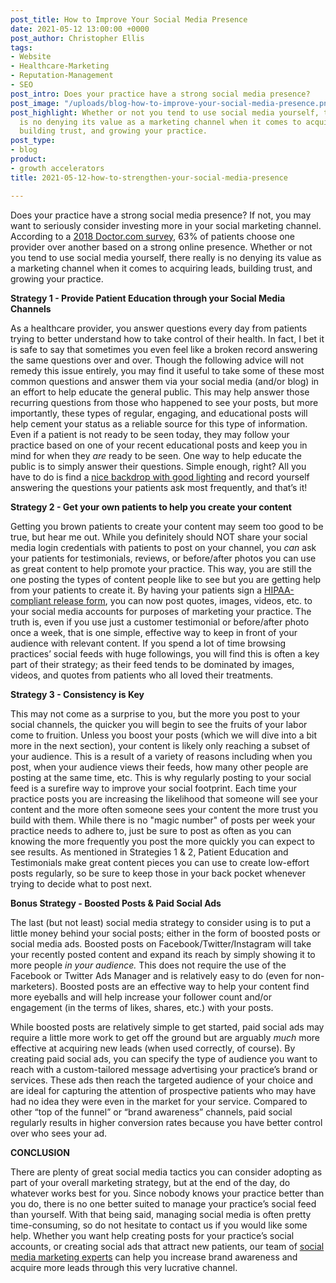 ```yaml
---
post_title: How to Improve Your Social Media Presence
date: 2021-05-12 13:00:00 +0000
post_author: Christopher Ellis
tags:
- Website
- Healthcare-Marketing
- Reputation-Management
- SEO
post_intro: Does your practice have a strong social media presence?
post_image: "/uploads/blog-how-to-improve-your-social-media-presence.png"
post_highlight: Whether or not you tend to use social media yourself, there really
  is no denying its value as a marketing channel when it comes to acquiring leads,
  building trust, and growing your practice.
post_type:
- blog
product:
- growth accelerators
title: 2021-05-12-how-to-strengthen-your-social-media-presence

---
```

Does your practice have a strong social media presence? If not, you may want to seriously consider investing more in your social marketing channel. According to a [2018 Doctor.com survey](https://www.doctor.com/cxtrends2018), 63% of patients choose one provider over another based on a strong online presence. Whether or not you tend to use social media yourself, there really is no denying its value as a marketing channel when it comes to acquiring leads, building trust, and growing your practice.

**Strategy 1 - Provide Patient Education through your Social Media Channels**

As a healthcare provider, you answer questions every day from patients trying to better understand how to take control of their health. In fact, I bet it is safe to say that sometimes you even feel like a broken record answering the same questions over and over. Though the following advice will not remedy this issue entirely, you may find it useful to take some of these most common questions and answer them via your social media (and/or blog) in an effort to help educate the general public. This may help answer those recurring questions from those who happened to see your posts, but more importantly, these types of regular, engaging, and educational posts will help cement your status as a reliable source for this type of information. Even if a patient is not ready to be seen today, they may follow your practice based on one of your recent educational posts and keep you in mind for when they _are_ ready to be seen. One way to help educate the public is to simply answer their questions. Simple enough, right? All you have to do is find a [nice backdrop with good lighting](https://doctorlogic.com/blog/3-simple-steps-to-make-your-videos-more-professional.html) and record yourself answering the questions your patients ask most frequently, and that’s it!

**Strategy 2 - Get your own patients to help you create your content**

Getting you brown patients to create your content may seem too good to be true, but hear me out. While you definitely should NOT share your social media login credentials with patients to post on your channel, you _can_ ask your patients for testimonials, reviews, or before/after photos you can use as great content to help promote your practice. This way, you are still the one posting the types of content people like to see but you are getting help from your patients to create it. By having your patients sign a [HIPAA-compliant release form](https://www.jotform.com/blog/hipaa-and-social-media/), you can now post quotes, images, videos, etc. to your social media accounts for purposes of marketing your practice. The truth is, even if you use just a customer testimonial or before/after photo once a week, that is one simple, effective way to keep in front of your audience with relevant content. If you spend a lot of time browsing practices’ social feeds with huge followings, you will find this is often a key part of their strategy; as their feed tends to be dominated by images, videos, and quotes from patients who all loved their treatments.

**Strategy 3 - Consistency is Key**

This may not come as a surprise to you, but the more you post to your social channels, the quicker you will begin to see the fruits of your labor come to fruition. Unless you boost your posts (which we will dive into a bit more in the next section), your content is likely only reaching a subset of your audience. This is a result of a variety of reasons including when you post, when your audience views their feeds, how many other people are posting at the same time, etc. This is why regularly posting to your social feed is a surefire way to improve your social footprint. Each time your practice posts you are increasing the likelihood that someone will see your content and the more often someone sees your content the more trust you build with them. While there is no "magic number" of posts per week your practice needs to adhere to, just be sure to post as often as you can knowing the more frequently you post the more quickly you can expect to see results. As mentioned in Strategies 1 & 2, Patient Education and Testimonials make great content pieces you can use to create low-effort posts regularly, so be sure to keep those in your back pocket whenever trying to decide what to post next.

**Bonus Strategy - Boosted Posts & Paid Social Ads**

The last (but not least) social media strategy to consider using is to put a little money behind your social posts; either in the form of boosted posts or social media ads. Boosted posts on Facebook/Twitter/Instagram will take your recently posted content and expand its reach by simply showing it to more people _in your audience._ This does not require the use of the Facebook or Twitter Ads Manager and is relatively easy to do (even for non-marketers). Boosted posts are an effective way to help your content find more eyeballs and will help increase your follower count and/or engagement (in the terms of likes, shares, etc.) with your posts.

While boosted posts are relatively simple to get started, paid social ads may require a little more work to get off the ground but are arguably _much_ more effective at acquiring new leads (when used correctly, of course). By creating paid social ads, you can specify the type of audience you want to reach with a custom-tailored message advertising your practice’s brand or services. These ads then reach the targeted audience of your choice and are ideal for capturing the attention of prospective patients who may have had no idea they were even in the market for your service. Compared to other “top of the funnel” or “brand awareness” channels, paid social regularly results in higher conversion rates because you have better control over who sees your ad.

**CONCLUSION**

There are plenty of great social media tactics you can consider adopting as part of your overall marketing strategy, but at the end of the day, do whatever works best for you. Since nobody knows your practice better than you do, there is no one better suited to manage your practice’s social feed than yourself. With that being said, managing social media is often pretty time-consuming, so do not hesitate to contact us if you would like some help. Whether you want help creating posts for your practice’s social accounts, or creating social ads that attract new patients, our team of [social media marketing experts](https://doctorlogic.com/growth-accelerators/medical-social-media-content) can help you increase brand awareness and acquire more leads through this very lucrative channel.